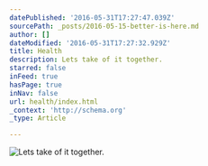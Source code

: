 ```yaml
---
datePublished: '2016-05-31T17:27:47.039Z'
sourcePath: _posts/2016-05-15-better-is-here.md
author: []
dateModified: '2016-05-31T17:27:32.929Z'
title: Health
description: Lets take of it together.
starred: false
inFeed: true
hasPage: true
inNav: false
url: health/index.html
_context: 'http://schema.org'
_type: Article

---
```

![Lets take of it together.](https://the-grid-user-content.s3-us-west-2.amazonaws.com/4cab9842-0c71-4742-a6db-3ad4f3570d3c.jpg)